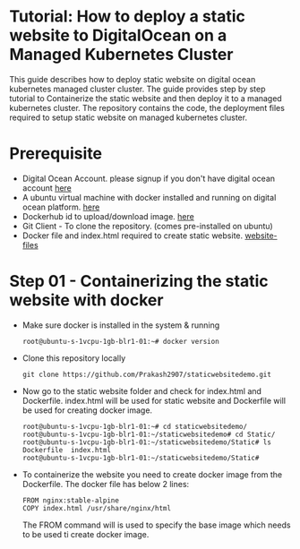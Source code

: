 # Tutorial: How to deploy a static website to DigitalOcean on a Managed Kubernetes Cluster


This guide describes how to deploy static website on digital ocean kubernetes managed cluster cluster. The guide provides step by step tutorial to Containerize the static website and then deploy it to a managed kubernetes cluster. The repository contains the code, the deployment files required to setup static website on managed kubernetes cluster.

# Prerequisite
 - Digital Ocean Account. please signup if you don't have digital ocean account [here](https://cloud.digitalocean.com/registrations/new)
 - A ubuntu virtual machine with docker installed and running on digital ocean platform. [here](https://docs.docker.com/engine/install/ubuntu/#install-using-the-repository)
 - Dockerhub id to upload/download image. [here](https://docs.docker.com/accounts/create-account/)
 - Git Client - To clone the repository. (comes pre-installed on ubuntu) 
 - Docker file and index.html required to create static website. [website-files](https://github.com/Prakash2907/staticwebsitedemo/tree/main/Static)


# Step 01 - Containerizing the static website with docker

 - Make sure docker is installed in the system & running
   ```shell
   root@ubuntu-s-1vcpu-1gb-blr1-01:~# docker version
   ```
 - Clone this repository locally
   ```shell
   git clone https://github.com/Prakash2907/staticwebsitedemo.git
   ```
- Now go to the static website folder and check for index.html and Dockerfile. index.html will be used for static website and Dockerfile will be used for creating docker image.
  ```shell
  root@ubuntu-s-1vcpu-1gb-blr1-01:~# cd staticwebsitedemo/
  root@ubuntu-s-1vcpu-1gb-blr1-01:~/staticwebsitedemo# cd Static/
  root@ubuntu-s-1vcpu-1gb-blr1-01:~/staticwebsitedemo/Static# ls
  Dockerfile  index.html
  root@ubuntu-s-1vcpu-1gb-blr1-01:~/staticwebsitedemo/Static#
  ```
- To containerize the website you need to create docker image from the Dockerfile. The docker file has below 2 lines:
  ```shell
  FROM nginx:stable-alpine
  COPY index.html /usr/share/nginx/html
  ```
  The FROM command will is used to specify the base image which needs to be used ti create docker image.


